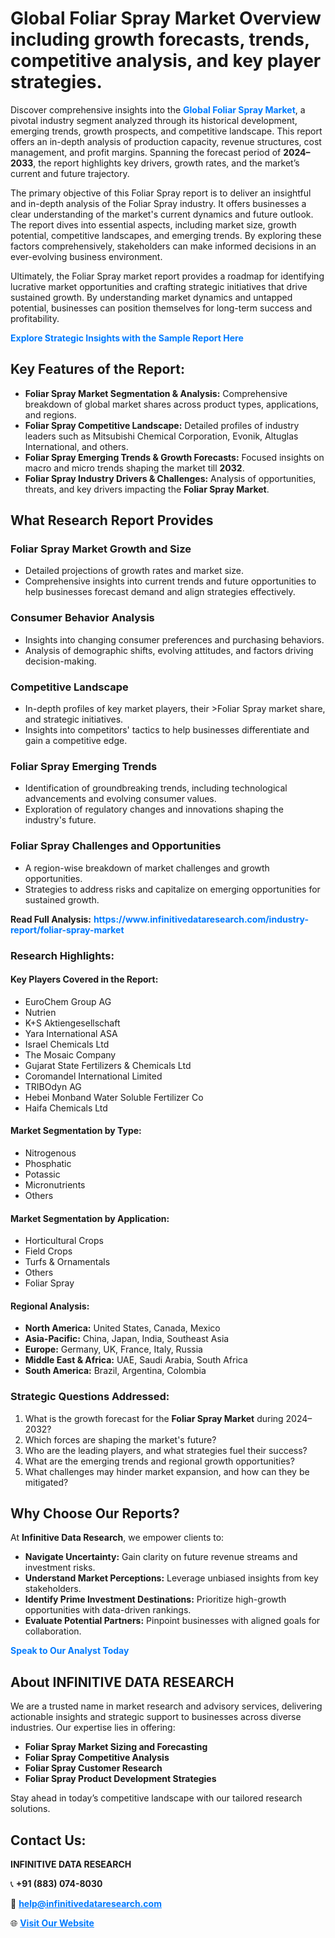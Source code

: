 <h1>Global Foliar Spray Market Overview including growth forecasts, trends, competitive analysis, and key player strategies.</h1>
<p>
Discover comprehensive insights into the 
<a href="https://www.infinitivedataresearch.com/industry-report/foliar-spray-market" rel="dofollow" style="color: #007BFF; text-decoration: none;"><strong>Global Foliar Spray Market</strong></a>, a pivotal industry segment analyzed through its historical development, emerging trends, growth prospects, and competitive landscape. This report offers an in-depth analysis of production capacity, revenue structures, cost management, and profit margins. Spanning the forecast period of <strong>2024–2033</strong>, the report highlights key drivers, growth rates, and the market’s current and future trajectory.
</p>
<p>
The primary objective of this Foliar Spray report is to deliver an insightful and in-depth analysis of the Foliar Spray industry. It offers businesses a clear understanding of the market's current dynamics and future outlook. The report dives into essential aspects, including market size, growth potential, competitive landscapes, and emerging trends. By exploring these factors comprehensively, stakeholders can make informed decisions in an ever-evolving business environment.
</p>
<p>
Ultimately, the Foliar Spray market report provides a roadmap for identifying lucrative market opportunities and crafting strategic initiatives that drive sustained growth. By understanding market dynamics and untapped potential, businesses can position themselves for long-term success and profitability.
</p>
<p>
<a href="https://www.infinitivedataresearch.com/request-sample/reportId=103285" style="color: #007BFF; text-decoration: none;"><strong>Explore Strategic Insights with the Sample Report Here</strong></a>
</p>

<h2>Key Features of the Report:</h2>
<ul>
<li><strong>Foliar Spray Market Segmentation & Analysis:</strong> Comprehensive breakdown of global market shares across product types, applications, and regions.</li>
<li><strong>Foliar Spray Competitive Landscape:</strong> Detailed profiles of industry leaders such as Mitsubishi Chemical Corporation, Evonik, Altuglas International, and others.</li>
<li><strong>Foliar Spray Emerging Trends & Growth Forecasts:</strong> Focused insights on macro and micro trends shaping the market till <strong>2032</strong>.</li>
<li><strong>Foliar Spray Industry Drivers & Challenges:</strong> Analysis of opportunities, threats, and key drivers impacting the <strong>Foliar Spray Market</strong>.</li>
</ul>

<h2>What Research Report Provides</h2>
<h3>Foliar Spray Market Growth and Size</h3>
<ul>
<li>Detailed projections of growth rates and market size.</li>
<li>Comprehensive insights into current trends and future opportunities to help businesses forecast demand and align strategies effectively.</li>
</ul>

<h3>Consumer Behavior Analysis</h3>
<ul>
<li>Insights into changing consumer preferences and purchasing behaviors.</li>
<li>Analysis of demographic shifts, evolving attitudes, and factors driving decision-making.</li>
</ul>

<h3>Competitive Landscape</h3>
<ul>
<li>In-depth profiles of key market players, their >Foliar Spray market share, and strategic initiatives.</li>
<li>Insights into competitors' tactics to help businesses differentiate and gain a competitive edge.</li>
</ul>

<h3>Foliar Spray Emerging Trends</h3>
<ul>
<li>Identification of groundbreaking trends, including technological advancements and evolving consumer values.</li>
<li>Exploration of regulatory changes and innovations shaping the industry's future.</li>
</ul>

<h3>Foliar Spray Challenges and Opportunities</h3>
<ul>
<li>A region-wise breakdown of market challenges and growth opportunities.</li>
<li>Strategies to address risks and capitalize on emerging opportunities for sustained growth.</li>
</ul>
<p><strong>Read Full Analysis:</strong> <a href="https://www.infinitivedataresearch.com/industry-report/foliar-spray-market" rel="dofollow" style="color: #007BFF; text-decoration: none;"><strong>https://www.infinitivedataresearch.com/industry-report/foliar-spray-market</strong></a></p>
<h3>Research Highlights:</h3>
<h4>Key Players Covered in the Report:</h4>
<ul><li>EuroChem Group AG</li><li>Nutrien</li><li>K+S Aktiengesellschaft</li><li>Yara International ASA</li><li>Israel Chemicals Ltd</li><li>The Mosaic Company</li><li>Gujarat State Fertilizers &amp; Chemicals Ltd</li><li>Coromandel International Limited</li><li>TRIBOdyn AG</li><li>Hebei Monband Water Soluble Fertilizer Co</li><li>Haifa Chemicals Ltd</li></ul>
<h4>Market Segmentation by Type:</h4>
<ul><li>Nitrogenous</li><li>Phosphatic</li><li>Potassic</li><li>Micronutrients</li><li>Others</li></ul>
<h4>Market Segmentation by Application:</h4>
<ul><li>Horticultural Crops</li><li>Field Crops</li><li>Turfs &amp; Ornamentals</li><li>Others</li><li>Foliar Spray</li></ul>

<h4>Regional Analysis:</h4>
<ul>
<li><strong>North America:</strong> United States, Canada, Mexico</li>
<li><strong>Asia-Pacific:</strong> China, Japan, India, Southeast Asia</li>
<li><strong>Europe:</strong> Germany, UK, France, Italy, Russia</li>
<li><strong>Middle East & Africa:</strong> UAE, Saudi Arabia, South Africa</li>
<li><strong>South America:</strong> Brazil, Argentina, Colombia</li>
</ul>

<h3>Strategic Questions Addressed:</h3>
<ol>
<li>What is the growth forecast for the <strong>Foliar Spray Market</strong> during 2024–2032?</li>
<li>Which forces are shaping the market's future?</li>
<li>Who are the leading players, and what strategies fuel their success?</li>
<li>What are the emerging trends and regional growth opportunities?</li>
<li>What challenges may hinder market expansion, and how can they be mitigated?</li>
</ol>

<h2>Why Choose Our Reports?</h2>
<p>At <strong>Infinitive Data Research</strong>, we empower clients to:</p>
<ul>
<li><strong>Navigate Uncertainty:</strong> Gain clarity on future revenue streams and investment risks.</li>
<li><strong>Understand Market Perceptions:</strong> Leverage unbiased insights from key stakeholders.</li>
<li><strong>Identify Prime Investment Destinations:</strong> Prioritize high-growth opportunities with data-driven rankings.</li>
<li><strong>Evaluate Potential Partners:</strong> Pinpoint businesses with aligned goals for collaboration.</li>
</ul>
<p><a href="https://www.infinitivedataresearch.com/industry-report/foliar-spray-market" rel="dofollow" style="color: #007BFF; text-decoration: none;"><strong>Speak to Our Analyst Today</strong></a></p>

<h2>About INFINITIVE DATA RESEARCH</h2>
<p>We are a trusted name in market research and advisory services, delivering actionable insights and strategic support to businesses across diverse industries. Our expertise lies in offering:</p>
<ul>
<li><strong>Foliar Spray Market Sizing and Forecasting</strong></li>
<li><strong>Foliar Spray Competitive Analysis</strong></li>
<li><strong>Foliar Spray Customer Research</strong></li>
<li><strong>Foliar Spray Product Development Strategies</strong></li>
</ul>
<p>Stay ahead in today’s competitive landscape with our tailored research solutions.</p>

<h2>Contact Us:</h2>
<p><strong>INFINITIVE DATA RESEARCH</strong></p>
<p>📞 <strong>+91 (883) 074-8030</strong></p>
<p>📧 <strong><a href="mailto:help@infinitivedataresearch.com" style="color: #007BFF;">help@infinitivedataresearch.com</a></strong></p>
<p>🌐 <strong><a href="https://www.infinitivedataresearch.com" rel="dofollow" style="color: #007BFF;">Visit Our Website</a></strong></p>